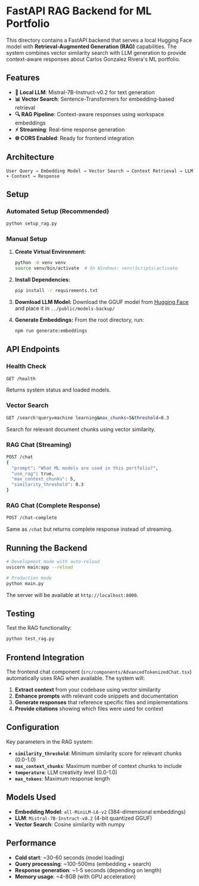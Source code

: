 # FastAPI RAG Backend for ML Portfolio

This directory contains a FastAPI backend that serves a local Hugging Face model with **Retrieval-Augmented Generation (RAG)** capabilities. The system combines vector similarity search with LLM generation to provide context-aware responses about Carlos Gonzalez Rivera's ML portfolio.

## Features

- **🧠 Local LLM**: Mistral-7B-Instruct-v0.2 for text generation
- **📊 Vector Search**: Sentence-Transformers for embedding-based retrieval
- **🔍 RAG Pipeline**: Context-aware responses using workspace embeddings
- **⚡ Streaming**: Real-time response generation
- **🌐 CORS Enabled**: Ready for frontend integration

## Architecture

```
User Query → Embedding Model → Vector Search → Context Retrieval → LLM + Context → Response
```

## Setup

### Automated Setup (Recommended)
```bash
python setup_rag.py
```

### Manual Setup

1. **Create Virtual Environment:**
   ```bash
   python -m venv venv
   source venv/bin/activate  # On Windows: venv\Scripts\activate
   ```

2. **Install Dependencies:**
   ```bash
   pip install -r requirements.txt
   ```

3. **Download LLM Model:** Download the GGUF model from [Hugging Face](https://huggingface.co/TheBloke/Mistral-7B-Instruct-v0.2-GGUF/blob/main/mistral-7b-instruct-v0.2.Q4_K_M.gguf) and place it in `../public/models-backup/`

4. **Generate Embeddings:** From the root directory, run:
   ```bash
   npm run generate:embeddings
   ```

## API Endpoints

### Health Check
```bash
GET /health
```
Returns system status and loaded models.

### Vector Search
```bash
GET /search?query=machine learning&max_chunks=5&threshold=0.3
```
Search for relevant document chunks using vector similarity.

### RAG Chat (Streaming)
```bash
POST /chat
{
  "prompt": "What ML models are used in this portfolio?",
  "use_rag": true,
  "max_context_chunks": 5,
  "similarity_threshold": 0.3
}
```

### RAG Chat (Complete Response)
```bash
POST /chat-complete
```
Same as `/chat` but returns complete response instead of streaming.

## Running the Backend

```bash
# Development mode with auto-reload
uvicorn main:app --reload

# Production mode
python main.py
```

The server will be available at `http://localhost:8000`.

## Testing

Test the RAG functionality:
```bash
python test_rag.py
```

## Frontend Integration

The frontend chat component (`src/components/AdvancedTokenizedChat.tsx`) automatically uses RAG when available. The system will:

1. **Extract context** from your codebase using vector similarity
2. **Enhance prompts** with relevant code snippets and documentation  
3. **Generate responses** that reference specific files and implementations
4. **Provide citations** showing which files were used for context

## Configuration

Key parameters in the RAG system:

- **`similarity_threshold`**: Minimum similarity score for relevant chunks (0.0-1.0)
- **`max_context_chunks`**: Maximum number of context chunks to include
- **`temperature`**: LLM creativity level (0.0-1.0)
- **`max_tokens`**: Maximum response length

## Models Used

- **Embedding Model**: `all-MiniLM-L6-v2` (384-dimensional embeddings)
- **LLM**: `Mistral-7B-Instruct-v0.2` (4-bit quantized GGUF)
- **Vector Search**: Cosine similarity with numpy

## Performance

- **Cold start**: ~30-60 seconds (model loading)
- **Query processing**: ~100-500ms (embedding + search)
- **Response generation**: ~1-5 seconds (depending on length)
- **Memory usage**: ~4-8GB (with GPU acceleration)
